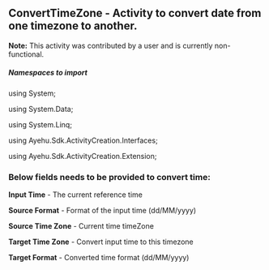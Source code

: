 ## ConvertTimeZone - Activity to convert date from one timezone to another.

<b>Note:</b> This activity was contributed by a user and is currently non-functional.

##### Namespaces to import

using System;

using System.Data;

using System.Linq;

using Ayehu.Sdk.ActivityCreation.Interfaces;

using Ayehu.Sdk.ActivityCreation.Extension;

### Below fields needs to be provided to convert time:

**Input Time**		      - The current reference time 	                    

**Source Format**		    - Format of the input time (dd/MM/yyyy)

**Source Time Zone**	  - Current time timeZone

**Target Time Zone**		- Convert input time to this timezone

**Target Format**       - Converted time format (dd/MM/yyyy)
